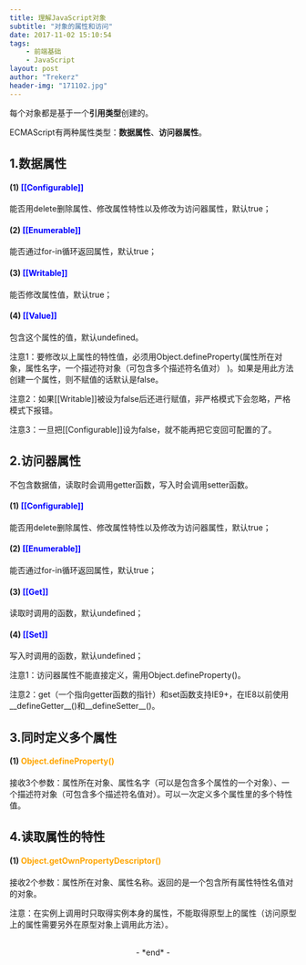 ```yaml
---
title: 理解JavaScript对象
subtitle: "对象的属性和访问"
date: 2017-11-02 15:10:54
tags: 
	- 前端基础
	- JavaScript
layout: post
author: "Trekerz"
header-img: "171102.jpg"
---
```




每个对象都是基于一个**引用类型**创建的。

ECMAScript有两种属性类型：**数据属性**、**访问器属性**。

## **1.数据属性**

#### **(1) <font color='blue'>[[Configurable\]]</font>**

能否用delete删除属性、修改属性特性以及修改为访问器属性，默认true；

#### **(2) <font color='blue'>[[Enumerable\]]</font>**

能否通过for-in循环返回属性，默认true；

#### **(3) <font color='blue'>[[Writable\]]</font>**

能否修改属性值，默认true；

#### **(4) <font color='blue'>[[Value\]]</font>**

包含这个属性的值，默认undefined。

注意1：要修改以上属性的特性值，必须用Object.defineProperty(属性所在对象，属性名字，一个描述符对象（可包含多个描述符名值对） )。如果是用此方法创建一个属性，则不赋值的话默认是false。

注意2：如果[[Writable]]被设为false后还进行赋值，非严格模式下会忽略，严格模式下报错。

注意3：一旦把[[Configurable]]设为false，就不能再把它变回可配置的了。

## **2.访问器属性**

不包含数据值，读取时会调用getter函数，写入时会调用setter函数。

#### **(1) <font color='blue'>[[Configurable\]]</font>**

能否用delete删除属性、修改属性特性以及修改为访问器属性，默认true；

#### **(2) <font color='blue'>[[Enumerable\]]</font>**

能否通过for-in循环返回属性，默认true；

#### **(3) <font color='blue'>[[Get]]</font>**

读取时调用的函数，默认undefined；

#### **(4) <font color='blue'>[[Set\]]</font>**

写入时调用的函数，默认undefined；

注意1：访问器属性不能直接定义，需用Object.defineProperty()。

注意2：get（一个指向getter函数的指针）和set函数支持IE9+，在IE8以前使用__defineGetter__()和__defineSetter__()。

## **3.同时定义多个属性**

#### **(1) <font color='orange'>Object.defineProperty()</font>**

接收3个参数：属性所在对象、属性名字（可以是包含多个属性的一个对象）、一个描述符对象（可包含多个描述符名值对）。可以一次定义多个属性里的多个特性值。

## **4.读取属性的特性**

#### **(1) <font color='orange'>Object.getOwnPropertyDescriptor()</font>**

接收2个参数：属性所在对象、属性名称。返回的是一个包含所有属性特性名值对的对象。

注意：在实例上调用时只取得实例本身的属性，不能取得原型上的属性（访问原型上的属性需要另外在原型对象上调用此方法）。

<br/>

<center>-&nbsp;*end*&nbsp;-</center>